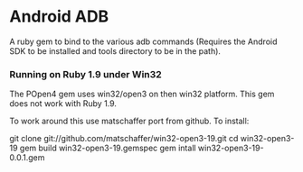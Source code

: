 Android ADB
===========

A ruby gem to bind to the various adb commands (Requires the Android SDK to be installed and tools directory to be in the path).

### Running on Ruby 1.9 under Win32

The POpen4 gem uses win32/open3 on then win32 platform. This gem does not work with Ruby 1.9.

To work around this use matschaffer port from github. To install:

  git clone git://github.com/matschaffer/win32-open3-19.git
  cd win32-open3-19
  gem build win32-open3-19.gemspec
  gem intall win32-open3-19-0.0.1.gem

